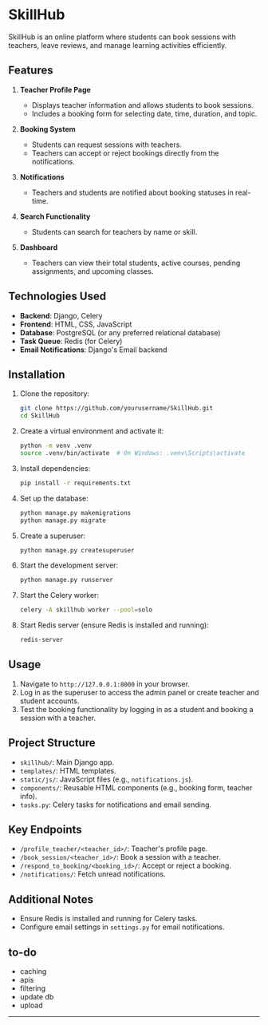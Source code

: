 # SkillHub

SkillHub is an online platform where students can book sessions with teachers, leave reviews, and manage learning activities efficiently.

## Features

1. **Teacher Profile Page**
   - Displays teacher information and allows students to book sessions.
   - Includes a booking form for selecting date, time, duration, and topic.

2. **Booking System**
   - Students can request sessions with teachers.
   - Teachers can accept or reject bookings directly from the notifications.

3. **Notifications**
   - Teachers and students are notified about booking statuses in real-time.

4. **Search Functionality**
   - Students can search for teachers by name or skill.

5. **Dashboard**
   - Teachers can view their total students, active courses, pending assignments, and upcoming classes.

## Technologies Used

- **Backend**: Django, Celery
- **Frontend**: HTML, CSS, JavaScript
- **Database**: PostgreSQL (or any preferred relational database)
- **Task Queue**: Redis (for Celery)
- **Email Notifications**: Django's Email backend

## Installation

1. Clone the repository:
   ```bash
   git clone https://github.com/yourusername/SkillHub.git
   cd SkillHub
   ```

2. Create a virtual environment and activate it:
   ```bash
   python -m venv .venv
   source .venv/bin/activate  # On Windows: .venv\Scripts\activate
   ```

3. Install dependencies:
   ```bash
   pip install -r requirements.txt
   ```

4. Set up the database:
   ```bash
   python manage.py makemigrations
   python manage.py migrate
   ```

5. Create a superuser:
   ```bash
   python manage.py createsuperuser
   ```

6. Start the development server:
   ```bash
   python manage.py runserver
   ```

7. Start the Celery worker:
   ```bash
   celery -A skillhub worker --pool=solo
   ```

8. Start Redis server (ensure Redis is installed and running):
   ```bash
   redis-server
   ```

## Usage

1. Navigate to `http://127.0.0.1:8000` in your browser.
2. Log in as the superuser to access the admin panel or create teacher and student accounts.
3. Test the booking functionality by logging in as a student and booking a session with a teacher.

## Project Structure

- `skillhub/`: Main Django app.
- `templates/`: HTML templates.
- `static/js/`: JavaScript files (e.g., `notifications.js`).
- `components/`: Reusable HTML components (e.g., booking form, teacher info).
- `tasks.py`: Celery tasks for notifications and email sending.

## Key Endpoints

- `/profile_teacher/<teacher_id>/`: Teacher's profile page.
- `/book_session/<teacher_id>/`: Book a session with a teacher.
- `/respond_to_booking/<booking_id>/`: Accept or reject a booking.
- `/notifications/`: Fetch unread notifications.

## Additional Notes

- Ensure Redis is installed and running for Celery tasks.
- Configure email settings in `settings.py` for email notifications.

## to-do

- caching
- apis
- filtering
- update db
- upload

---


